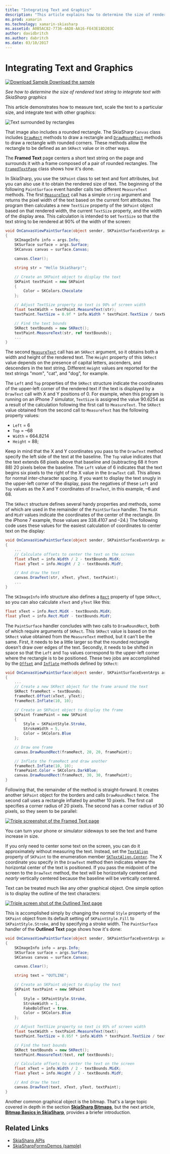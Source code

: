 ```yaml
---
title: "Integrating Text and Graphics"
description: "This article explains how to determine the size of rendered text string to integrate text with SkiaSharp graphics into Xamarin.Forms applications, and demonstrates this with sample code."
ms.prod: xamarin
ms.technology: xamarin-skiasharp
ms.assetid: A0B5AC82-7736-4AD8-AA16-FE43E18D203C
author: davidbritch
ms.author: dabritch
ms.date: 03/10/2017
---
```


# Integrating Text and Graphics

[![Download Sample](~/media/shared/download.png) Download the sample](https://developer.xamarin.com/samples/xamarin-forms/SkiaSharpForms/Demos/)

_See how to determine the size of rendered text string to integrate text with SkiaSharp graphics_

This article demonstrates how to measure text, scale the text to a particular size, and integrate text with other graphics:

![](text-images/textandgraphicsexample.png "Text surrounded by rectangles")

That image also includes a rounded rectangle. The SkiaSharp `Canvas` class includes [`DrawRect`](xref:SkiaSharp.SKCanvas.DrawRect*) methods to draw a rectangle and [`DrawRoundRect`](xref:SkiaSharp.SKCanvas.DrawRoundRect*) methods to draw a rectangle with rounded corners. These methods allow the rectangle to be defined as an `SKRect` value or in other ways.

The **Framed Text** page centers a short text string on the page and surrounds it with a frame composed of a pair of rounded rectangles. The [`FramedTextPage`](https://github.com/xamarin/xamarin-forms-samples/blob/master/SkiaSharpForms/Demos/Demos/SkiaSharpFormsDemos/Basics/FramedTextPage.cs) class shows how it's done.

In SkiaSharp, you use the `SKPaint` class to set text and font attributes, but you can also use it to obtain the rendered size of text. The beginning of the following `PaintSurface` event handler calls two different `MeasureText` methods. The first [`MeasureText`](xref:SkiaSharp.SKPaint.MeasureText(System.String)) call has a simple `string` argument and returns the pixel width of the text based on the current font attributes. The program then calculates a new `TextSize` property of the `SKPaint` object based on that rendered width, the current `TextSize` property, and the width of the display area. This calculation is intended to set `TextSize` so that the text string to be rendered at 90% of the width of the screen:

```csharp
void OnCanvasViewPaintSurface(object sender, SKPaintSurfaceEventArgs args)
{
    SKImageInfo info = args.Info;
    SKSurface surface = args.Surface;
    SKCanvas canvas = surface.Canvas;

    canvas.Clear();

    string str = "Hello SkiaSharp!";

    // Create an SKPaint object to display the text
    SKPaint textPaint = new SKPaint
    {
        Color = SKColors.Chocolate
    };

    // Adjust TextSize property so text is 90% of screen width
    float textWidth = textPaint.MeasureText(str);
    textPaint.TextSize = 0.9f * info.Width * textPaint.TextSize / textWidth;

    // Find the text bounds
    SKRect textBounds = new SKRect();
    textPaint.MeasureText(str, ref textBounds);
    ...
}
```

The second [`MeasureText`](xref:SkiaSharp.SKPaint.MeasureText(System.String,SkiaSharp.SKRect@)) call has an `SKRect` argument, so it obtains both a width and height of the rendered text. The `Height` property of this `SKRect` value depends on the presence of capital letters, ascenders, and descenders in the text string. Different `Height` values are reported for the text strings "mom", "cat", and "dog", for example.

The `Left` and `Top` properties of the `SKRect` structure indicate the coordinates of the upper-left corner of the rendered text if the text is displayed by a `DrawText` call with X and Y positions of 0. For example, when this program is running on an iPhone 7 simulator, `TextSize` is assigned the value 90.6254 as a result of the calculation following the first call to `MeasureText`. The `SKRect` value obtained from the second call to `MeasureText` has the following property values:

- `Left` = 6
- `Top` = &ndash;68
- `Width` = 664.8214
- `Height` = 88;

Keep in mind that the X and Y coordinates you pass to the `DrawText` method specify the left side of the text at the baseline. The `Top` value indicates that the text extends 68 pixels above that baseline and (subtracting 68 it from 88) 20 pixels below the baseline. The `Left` value of 6 indicates that the text begins six pixels to the right of the X value in the `DrawText` call. This allows for normal inter-character spacing. If you want to display the text snugly in the upper-left corner of the display, pass the negatives of these `Left` and `Top` values as the X and Y coordinates of `DrawText`, in this example, &ndash;6 and 68.

The `SKRect` structure defines several handy properties and methods, some of which are used in the remainder of the `PaintSurface` handler. The `MidX` and `MidY` values indicate the coordinates of the center of the rectangle. (In the iPhone 7 example, those values are 338.4107 and &ndash;24.) The following code uses these values for the easiest calculation of coordinates to center text on the display:

```csharp
void OnCanvasViewPaintSurface(object sender, SKPaintSurfaceEventArgs args)
{
    ...
    // Calculate offsets to center the text on the screen
    float xText = info.Width / 2 - textBounds.MidX;
    float yText = info.Height / 2 - textBounds.MidY;

    // And draw the text
    canvas.DrawText(str, xText, yText, textPaint);
    ...
}
```

The `SKImageInfo` info structure also defines a [`Rect`](xref:SkiaSharp.SKImageInfo.Rect) property of type `SKRect`, so you can also calculate `xText` and `yText` like this:

```csharp
float xText = info.Rect.MidX - textBounds.MidX;
float yText = info.Rect.MidY - textBounds.MidY;
```

The `PaintSurface` handler concludes with two calls to `DrawRoundRect`, both of which require arguments of `SKRect`. This `SKRect` value is based on the `SKRect` value obtained from the `MeasureText` method, but it can't be the same. First, it needs to be a little larger so that the rounded rectangle doesn't draw over edges of the text. Secondly, it needs to be shifted in space so that the `Left` and `Top` values correspond to the upper-left corner where the rectangle is to be positioned. These two jobs are accomplished by the [`Offset`](xref:SkiaSharp.SKRect.Offset*) and [`Inflate`](xref:SkiaSharp.SKRect.Inflate*) methods defined by `SKRect`:

```csharp
void OnCanvasViewPaintSurface(object sender, SKPaintSurfaceEventArgs args)
{
    ...
    // Create a new SKRect object for the frame around the text
    SKRect frameRect = textBounds;
    frameRect.Offset(xText, yText);
    frameRect.Inflate(10, 10);

    // Create an SKPaint object to display the frame
    SKPaint framePaint = new SKPaint
    {
        Style = SKPaintStyle.Stroke,
        StrokeWidth = 5,
        Color = SKColors.Blue
    };

    // Draw one frame
    canvas.DrawRoundRect(frameRect, 20, 20, framePaint);

    // Inflate the frameRect and draw another
    frameRect.Inflate(10, 10);
    framePaint.Color = SKColors.DarkBlue;
    canvas.DrawRoundRect(frameRect, 30, 30, framePaint);
}
```

Following that, the remainder of the method is straight-forward. It creates another `SKPaint` object for the borders and calls `DrawRoundRect` twice. The second call uses a rectangle inflated by another 10 pixels. The first call specifies a corner radius of 20 pixels. The second has a corner radius of 30 pixels, so they seem to be parallel:

 [![](text-images/framedtext-small.png "Triple screenshot of the Framed Text page")](text-images/framedtext-large.png#lightbox "Triple screenshot of the Framed Text page")

You can turn your phone or simulator sideways to see the text and frame increase in size.

If you only need to center some text on the screen, you can do it approximately without measuring the text. Instead, set the [`TextAlign`](xref:SkiaSharp.SKPaint.TextAlign) property of `SKPaint` to the enumeration member [`SKTextAlign.Center`](xref:SkiaSharp.SKTextAlign). The X coordinate you specify in the `DrawText` method then indicates where the horizontal center of the text is positioned. If you pass the midpoint of the screen to the `DrawText` method, the text will be horizontally centered and *nearly* vertically centered because the baseline will be vertically centered.

Text can be treated much like any other graphical object. One simple option is to display the outline of the text characters:

[![](text-images/outlinedtext-small.png "Triple screen shot of the Outlined Text page")](text-images/outlinedtext-large.png#lightbox "Triple screenshot of the Outlined Text page")

This is accomplished simply by changing the normal `Style` property of the `SKPaint` object from its default setting of `SKPaintStyle.Fill` to `SKPaintStyle.Stroke`, and by specifying a stroke width. The `PaintSurface` handler of the **Outlined Text** page shows how it's done:

```csharp
void OnCanvasViewPaintSurface(object sender, SKPaintSurfaceEventArgs args)
{
    SKImageInfo info = args.Info;
    SKSurface surface = args.Surface;
    SKCanvas canvas = surface.Canvas;

    canvas.Clear();

    string text = "OUTLINE";

    // Create an SKPaint object to display the text
    SKPaint textPaint = new SKPaint
    {
        Style = SKPaintStyle.Stroke,
        StrokeWidth = 1,
        FakeBoldText = true,
        Color = SKColors.Blue
    };

    // Adjust TextSize property so text is 95% of screen width
    float textWidth = textPaint.MeasureText(text);
    textPaint.TextSize = 0.95f * info.Width * textPaint.TextSize / textWidth;

    // Find the text bounds
    SKRect textBounds = new SKRect();
    textPaint.MeasureText(text, ref textBounds);

    // Calculate offsets to center the text on the screen
    float xText = info.Width / 2 - textBounds.MidX;
    float yText = info.Height / 2 - textBounds.MidY;

    // And draw the text
    canvas.DrawText(text, xText, yText, textPaint);
}
```

Another common graphical object is the bitmap. That's a large topic covered in depth in the section [**SkiaSharp Bitmaps**](../bitmaps/index.md), but the next article, [**Bitmap Basics in SkiaSharp**](bitmaps.md), provides a briefer introduction.

## Related Links

- [SkiaSharp APIs](https://docs.microsoft.com/dotnet/api/skiasharp)
- [SkiaSharpFormsDemos (sample)](https://developer.xamarin.com/samples/xamarin-forms/SkiaSharpForms/Demos/)
